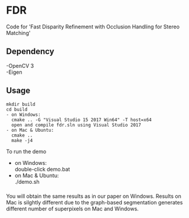 # FDR
Code for 'Fast Disparity Refinement with Occlusion Handling for Stereo Matching'  
## Dependency
-OpenCV 3  
-Eigen
## Usage
```
mkdir build
cd build
- on Windows:
  cmake .. -G "Visual Studio 15 2017 Win64" -T host=x64
  open and compile fdr.sln using Visual Studio 2017
- on Mac & Ubuntu:
  cmake ..
  make -j4
```
To run the demo
- on Windows:  
  double-click demo.bat
- on Mac & Ubuntu:  
  ./demo.sh  
### 
You will obtain the same results as in our paper on Windows. Results on Mac is silghtly different due to the graph-based segmentation generates different number of superpixels on Mac and Windows.
